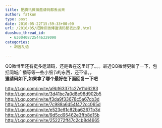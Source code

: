 ```yaml
---
title: 把腾讯微博邀请码都丢出来
author: fatkun
type: post
date: 2010-05-22T15:59:33+00:00
url: /2010/05/把腾讯微博邀请码都丢出来.html
duoshuo_thread_id:
  - 6300408725446329090
categories:
  - 胡言乱语

---
```

QQ微博里还有挺多邀请码，还是丢在这里好了。。。最近QQ微博更新了一下，包括同城广播等等一些小细节的东西，还不错。。  
**邀请码如下,如果拿了哪个最好在下面回复一下吧**  
<!--more-->

  
http://t.qq.com/invite/a9b163371c27e11d6283  
http://t.qq.com/invite/3d41bc7a0d8e98d902b5  
http://t.qq.com/invite/f3da9f33678c5a67cb3d  
http://t.qq.com/invite/7c988a6d54f472cc065d  
http://t.qq.com/invite/e523e61c82ba62671b3d  
http://t.qq.com/invite/9d5cd95462e3ffb8d15b  
http://t.qq.com/invite/252272ff47c2cb8d4665